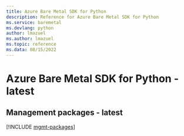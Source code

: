 ```yaml
---
title: Azure Bare Metal SDK for Python
description: Reference for Azure Bare Metal SDK for Python
ms.service: baremetal
ms.devlang: python
author: lmazuel
ms.author: lmazuel
ms.topic: reference
ms.data: 08/15/2022
---
```

# Azure Bare Metal SDK for Python - latest

## Management packages - latest
[!INCLUDE [mgmt-packages](bare-metal-mgmt-index.md)]